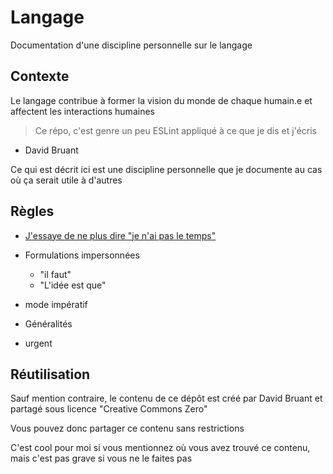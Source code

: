 # Langage

Documentation d'une discipline personnelle sur le langage


## Contexte

Le langage contribue à former la vision du monde de chaque humain.e et affectent les interactions humaines

> Ce répo, c'est genre un peu ESLint appliqué à ce que je dis et j'écris

- David Bruant

Ce qui est décrit ici est une discipline personnelle que je documente au cas où ça serait utile à d'autres


## Règles

- [J'essaye de ne plus dire "je n'ai pas le temps"](./pas-le-temps.md)
- Formulations impersonnées
  - "il faut"
  - "L'idée est que" 
- mode impératif
- Généralités

- urgent





## Réutilisation

Sauf mention contraire, le contenu de ce dépôt est créé par David Bruant et partagé sous licence "Creative Commons Zero"

Vous pouvez donc partager ce contenu sans restrictions

C'est cool pour moi si vous mentionnez où vous avez trouvé ce contenu, mais c'est pas grave si vous ne le faites pas
